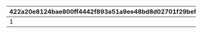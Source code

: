 |422a20e8124bae800ff4442f893a51a9ee48bd8d02701f29befd493b6b440c3b|7469588fc876de892650cc83b31785616efef1d3c9e6b1b968557a5d2efe88cf|55e90ce91593662d651bcd68dc9d8e03b5fd5d8cd89aa46e563c3115b5b6252f|bcca29fc175f7e2f2c4916b44e6848b57a951bf1f17e26b2ff0573d08e231019|656725eb9b2885023833e4056262c80de314af8fed447c92603caa7cb1214309|3ec64e06646b7a57fd4b1669eca9e1b6ee52e4832f6ae12b41c940ce8dbef719|ed1cf9f741c2c6b83c384d360f06492d6e17e3adddb919ccdeec308d34ab5250|fbd61585c44ab13a7d0a0793172066008160a4b15ef1c1e26ea197d67379c94a|5e15f01262f63220d0ca6d40cb2b6ad9d2dd1cc57613355c95ae7f79b45a7c6e|a57df276a5ecb2add3327e84079c95af6e6d376f876002ecea495cee4a5c1c1c|
| --- | --- | --- | --- | --- | --- | --- | --- | --- | --- |
|1|1|2|60|109001|109101|30|600|1|500|